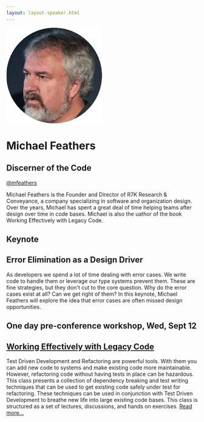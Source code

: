 ```yaml
---
layout: layout-speaker.html
---
```


<div class="container section featured-speaker">
  <div class="row">
  <div class="col-xs-12 col-sm-2 img-container">
    <img class="speaker-page-img" src="../img/speakers/Michael-Feathers-ON.png" />
  </div>
  <div class="col-xs-12 col-sm-10 copy-container">
    <h1 class="speaker-header">Michael Feathers</h1>
    <h2 class="speaker-subtitle">Discerner of the Code</h2>
    <p class="copy"><a class="speaker-handle" href="https://twitter.com/mfeathers" target="_blank">@mfeathers</a></p>
    <p class="copy">Michael Feathers is the Founder and Director of R7K Research &amp; Conveyance, a company specializing in software and organization design. Over the years, Michael has spent a great deal of time helping teams after design over time in code bases. Michael is also the uathor of the book Working Effectively with Legacy Code.</p>
    <h2 class="speaker-subheader">Keynote</h2>
    <h2 class="speaker-subheader gold">Error Elimination as a Design Driver</h2>
    <p class="copy">As developers we spend a lot of time dealing with error cases. We write code to handle them or leverage our type systems prevent them. These are fine strategies, but they don't cut to the core question. Why do the error cases exist at all? Can we get right of them? In this keynote, Michael Feathers will explore the idea that error cases are often missed design opportunities. </p>
    <h2 class="speaker-subheader">One day pre-conference workshop, Wed, Sept 12</h2>
    <h2 class="speaker-subheader"><a href="../workshops/working-effectively-with-legacy-code.html">Working Effectively with Legacy Code</a></h2>
    <p class="copy">Test Driven Development and Refactoring are powerful tools. With them you can add new code to systems and make existing code more maintainable. However, refactoring code without having tests in place can be hazardous. This class presents a collection of dependency breaking and test writing techniques that can be used to get existing code safely under test for refactoring. These techniques can be used in conjunction with Test Driven Development to breathe new life into large existing code bases. This class is structured as a set of lectures, discussions, and hands on exercises. <a href="../workshops/working-effectively-with-legacy-code.html">Read more...</a></p>
    <!--<a class="btn" href="https://ti.to/explore-ddd-conference/2017">Buy Tickets</a>-->

  </div>
</div>
</div>
